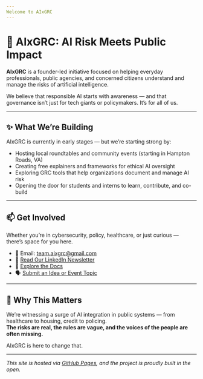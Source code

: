 ```yaml
---
Welcome to AIxGRC
---
```


# 🧠 AIxGRC: AI Risk Meets Public Impact

**AIxGRC** is a founder-led initiative focused on helping everyday professionals, public agencies, and concerned citizens understand and manage the risks of artificial intelligence.

We believe that responsible AI starts with awareness — and that governance isn’t just for tech giants or policymakers. It’s for all of us.

---

## ✨ What We’re Building

AIxGRC is currently in early stages — but we’re starting strong by:

- Hosting local roundtables and community events (starting in Hampton Roads, VA)
- Creating free explainers and frameworks for ethical AI oversight
- Exploring GRC tools that help organizations document and manage AI risk
- Opening the door for students and interns to learn, contribute, and co-build

---

## 📫 Get Involved

Whether you’re in cybersecurity, policy, healthcare, or just curious — there’s space for you here.

- 📧 Email: [team.aixgrc@gmail.com](mailto:team.aixgrc@gmail.com)
- 📰 [Read Our LinkedIn Newsletter](https://www.linkedin.com/newsletters/ai-risk-governance-7030993886663665664/)
- 📂 [Explore the Docs](/docs/)
- 🗣️ [Submit an Idea or Event Topic](https://github.com/YOUR-USERNAME/AIxGRC/issues/new?template=feature_request.md)

---

## 🧭 Why This Matters

We’re witnessing a surge of AI integration in public systems — from healthcare to housing, credit to policing.  
**The risks are real, the rules are vague, and the voices of the people are often missing.**

AIxGRC is here to change that.

---

_This site is hosted via [GitHub Pages](https://pages.github.com/), and the project is proudly built in the open._


